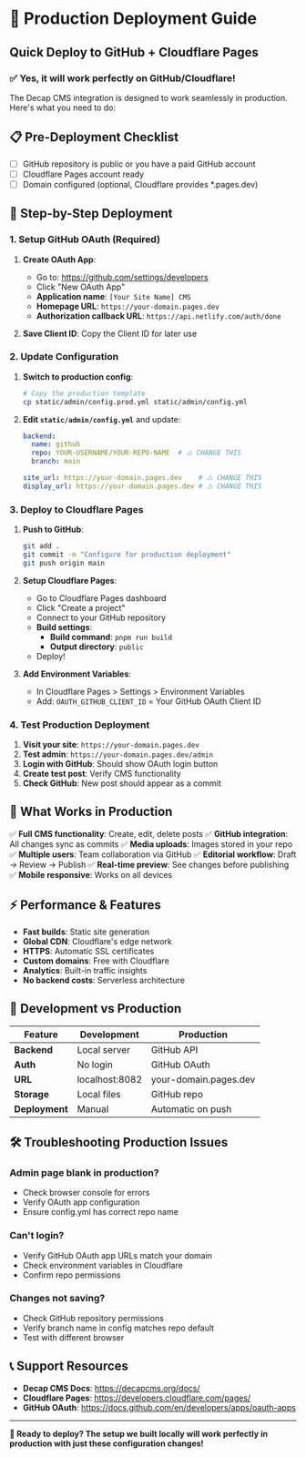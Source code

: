 # 🚀 Production Deployment Guide

## Quick Deploy to GitHub + Cloudflare Pages

### ✅ **Yes, it will work perfectly on GitHub/Cloudflare!**

The Decap CMS integration is designed to work seamlessly in production. Here's what you need to do:

## 📋 **Pre-Deployment Checklist**

- [ ] GitHub repository is public or you have a paid GitHub account
- [ ] Cloudflare Pages account ready
- [ ] Domain configured (optional, Cloudflare provides *.pages.dev)

## 🔧 **Step-by-Step Deployment**

### **1. Setup GitHub OAuth (Required)**

1. **Create OAuth App**:
   - Go to: https://github.com/settings/developers
   - Click "New OAuth App"
   - **Application name**: `[Your Site Name] CMS`
   - **Homepage URL**: `https://your-domain.pages.dev`
   - **Authorization callback URL**: `https://api.netlify.com/auth/done`
   
2. **Save Client ID**: Copy the Client ID for later use

### **2. Update Configuration**

1. **Switch to production config**:
   ```bash
   # Copy the production template
   cp static/admin/config.prod.yml static/admin/config.yml
   ```

2. **Edit `static/admin/config.yml`** and update:
   ```yaml
   backend:
     name: github
     repo: YOUR-USERNAME/YOUR-REPO-NAME  # ⚠️ CHANGE THIS
     branch: main
   
   site_url: https://your-domain.pages.dev    # ⚠️ CHANGE THIS
   display_url: https://your-domain.pages.dev # ⚠️ CHANGE THIS
   ```

### **3. Deploy to Cloudflare Pages**

1. **Push to GitHub**:
   ```bash
   git add .
   git commit -m "Configure for production deployment"
   git push origin main
   ```

2. **Setup Cloudflare Pages**:
   - Go to Cloudflare Pages dashboard
   - Click "Create a project"
   - Connect to your GitHub repository
   - **Build settings**:
     - **Build command**: `pnpm run build`
     - **Output directory**: `public`
   - Deploy!

3. **Add Environment Variables**:
   - In Cloudflare Pages > Settings > Environment Variables
   - Add: `OAUTH_GITHUB_CLIENT_ID` = Your GitHub OAuth Client ID

### **4. Test Production Deployment**

1. **Visit your site**: `https://your-domain.pages.dev`
2. **Test admin**: `https://your-domain.pages.dev/admin`
3. **Login with GitHub**: Should show OAuth login button
4. **Create test post**: Verify CMS functionality
5. **Check GitHub**: New post should appear as a commit

## 🎯 **What Works in Production**

✅ **Full CMS functionality**: Create, edit, delete posts
✅ **GitHub integration**: All changes sync as commits
✅ **Media uploads**: Images stored in your repo
✅ **Multiple users**: Team collaboration via GitHub
✅ **Editorial workflow**: Draft → Review → Publish
✅ **Real-time preview**: See changes before publishing
✅ **Mobile responsive**: Works on all devices

## ⚡ **Performance & Features**

- **Fast builds**: Static site generation
- **Global CDN**: Cloudflare's edge network
- **HTTPS**: Automatic SSL certificates
- **Custom domains**: Free with Cloudflare
- **Analytics**: Built-in traffic insights
- **No backend costs**: Serverless architecture

## 🔄 **Development vs Production**

| Feature | Development | Production |
|---------|-------------|------------|
| **Backend** | Local server | GitHub API |
| **Auth** | No login | GitHub OAuth |
| **URL** | localhost:8082 | your-domain.pages.dev |
| **Storage** | Local files | GitHub repo |
| **Deployment** | Manual | Automatic on push |

## 🛠 **Troubleshooting Production Issues**

### **Admin page blank in production?**
- Check browser console for errors
- Verify OAuth app configuration
- Ensure config.yml has correct repo name

### **Can't login?**
- Verify GitHub OAuth app URLs match your domain
- Check environment variables in Cloudflare
- Confirm repo permissions

### **Changes not saving?**
- Check GitHub repository permissions
- Verify branch name in config matches repo default
- Test with different browser

## 📞 **Support Resources**

- **Decap CMS Docs**: https://decapcms.org/docs/
- **Cloudflare Pages**: https://developers.cloudflare.com/pages/
- **GitHub OAuth**: https://docs.github.com/en/developers/apps/oauth-apps

---

**🎉 Ready to deploy? The setup we built locally will work perfectly in production with just these configuration changes!**
